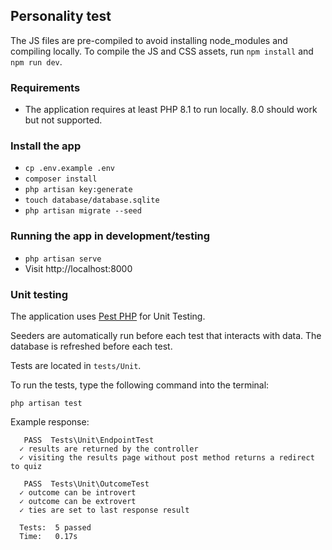 ## Personality test

The JS files are pre-compiled to avoid installing node_modules and compiling locally.
To compile the JS and CSS assets, run `npm install` and `npm run dev`.

### Requirements
- The application requires at least PHP 8.1 to run locally. 8.0 should work but not supported.

### Install the app

- `cp .env.example .env`
- `composer install`
- `php artisan key:generate`
- `touch database/database.sqlite`
- `php artisan migrate --seed`

### Running the app in development/testing
- `php artisan serve`
- Visit http://localhost:8000


### Unit testing

The application uses [Pest PHP](https://pestphp.com) for Unit Testing.

Seeders are automatically run before each test that interacts with data.
The database is refreshed before each test.

Tests are located in `tests/Unit`.

To run the tests, type the following command into the terminal:

`php artisan test`

Example response:
```
   PASS  Tests\Unit\EndpointTest
  ✓ results are returned by the controller
  ✓ visiting the results page without post method returns a redirect to quiz

   PASS  Tests\Unit\OutcomeTest
  ✓ outcome can be introvert
  ✓ outcome can be extrovert
  ✓ ties are set to last response result

  Tests:  5 passed
  Time:   0.17s
```
